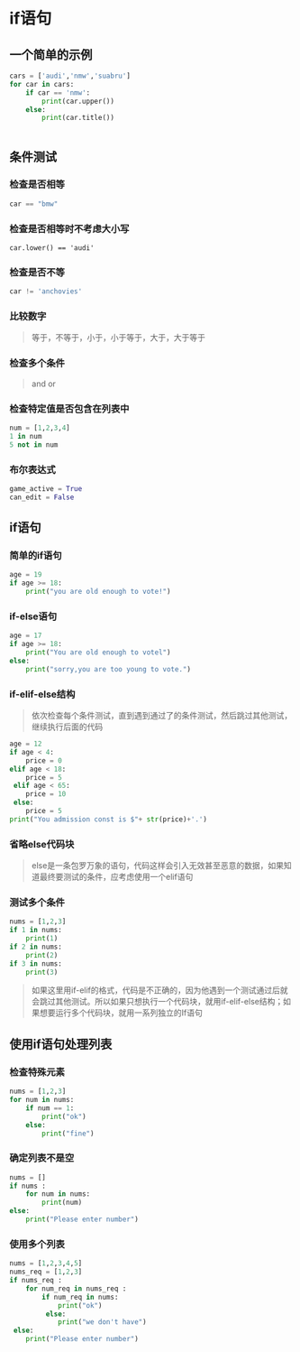 # if语句

## 一个简单的示例

```python
cars = ['audi','nmw','suabru']
for car in cars:
    if car == 'nmw':
        print(car.upper())
    else:
        print(car.title())
        
```

## 条件测试

### 检查是否相等

```python
car == "bmw"
```

### 检查是否相等时不考虑大小写

```
car.lower() == 'audi'
```

### 检查是否不等

```python
car != 'anchovies'
```

### 比较数字

> 等于，不等于，小于，小于等于，大于，大于等于

### 检查多个条件

> and  or

### 检查特定值是否包含在列表中

```python
num = [1,2,3,4]
1 in num 
5 not in num
```

### 布尔表达式

```python
game_active = True
can_edit = False
```

## if语句

### 简单的if语句

```python
age = 19
if age >= 18:
    print("you are old enough to vote!")
```

### if-else语句

```python
age = 17
if age >= 18:
    print("You are old enough to votel")
else:
    print("sorry,you are too young to vote.")
```

### if-elif-else结构

> 依次检查每个条件测试，直到遇到通过了的条件测试，然后跳过其他测试，继续执行后面的代码

```python
age = 12
if age < 4:
    price = 0
elif age < 18:
    price = 5
 elif age < 65:
    price = 10
 else:
    price = 5
print("You admission const is $"+ str(price)+'.')
```

### 省略else代码块

>else是一条包罗万象的语句，代码这样会引入无效甚至恶意的数据，如果知道最终要测试的条件，应考虑使用一个elif语句

### 测试多个条件

```python
nums = [1,2,3]
if 1 in nums:
    print(1)
if 2 in nums:
    print(2)
if 3 in nums:
    print(3)
```

> 如果这里用if-elif的格式，代码是不正确的，因为他遇到一个测试通过后就会跳过其他测试。所以如果只想执行一个代码块，就用if-elif-else结构；如果想要运行多个代码块，就用一系列独立的If语句

## 使用if语句处理列表

### 检查特殊元素

```python
nums = [1,2,3]
for num in nums:
    if num == 1:
        print("ok")
    else:
        print("fine")
```

### 确定列表不是空

```python
nums = []
if nums :
    for num in nums:
        print(num)
else:
    print("Please enter number")
```

### 使用多个列表

```python
nums = [1,2,3,4,5]
nums_req = [1,2,3]
if nums_req :
    for num_req in nums_req :
        if num_req in nums:
            print("ok")
         else:
            print("we don't have")
 else:
    print("Please enter number")
```

